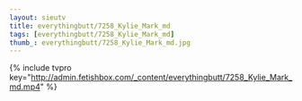 ```yaml
--- 
layout: sieutv
title: everythingbutt/7258_Kylie_Mark_md
tags: [everythingbutt/7258_Kylie_Mark_md]
thumb_: everythingbutt/7258_Kylie_Mark_md.jpg
---
```

{% include tvpro key="http://admin.fetishbox.com/_content/everythingbutt/7258_Kylie_Mark_md.mp4" %} 
